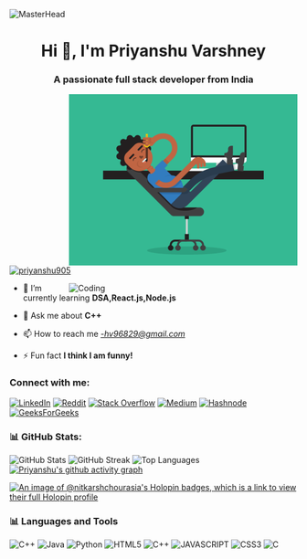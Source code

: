 ![MasterHead](https://firebasestorage.googleapis.com/v0/b/flexi-coding.appspot.com/o/dempgi7-520f8d5f-63d4-4453-8822-dbc149ae27f8.gif?alt=media&token=91c0c7b2-93c3-4029-b011-1a8703c5730d)

<h1 align="center">Hi 👋, I'm Priyanshu Varshney</h1>
<h3 align="center">A passionate full stack developer from India</h3>
<img align="right" alt="coding" width="400" src="https://github.com/harshhere905/harshhere905/blob/main/5eKX.gif">




<p align="left"> <a href="https://twitter.com/priyanshu905" target="blank"><img src="https://img.shields.io/twitter/follow/priyanshu905?logo=twitter&style=for-the-badge" alt="priyanshu905" /></a> </p>

<img align="right" alt="Coding" width="400" src="https://media.tenor.com/rePDfDWO3XoAAAAd/hacking.gif">

- 🌱 I’m currently learning **DSA,React.js,Node.js**

- 💬 Ask me about **C++**

- 📫 How to reach me *-hv96829@gmail.com*

- ⚡ Fun fact **I think I am funny!**

<h3 align="left">Connect with me:</h3>
<p align="left">

[![LinkedIn](https://img.shields.io/badge/LinkedIn-%230077B5.svg?logo=linkedin&logoColor=white)](https://www.linkedin.com/in/priyanshu-varshney-bba715270/)
[![Reddit](https://img.shields.io/badge/Reddit-%23FF4500.svg?logo=Reddit&logoColor=white)](https://www.reddit.com/user/itspriyanshu905)
[![Stack Overflow](https://img.shields.io/badge/-Stackoverflow-FE7A16?logo=stack-overflow&logoColor=white)](https://stackoverflow.com/users/16444659/priyanshu-varshney)
[![Medium](https://img.shields.io/badge/Medium-12100E?logo=medium&logoColor=white)](https://medium.com/@hv96829)
[![Hashnode](https://img.shields.io/badge/Hashnode-2962FF?&logo=hashnode&logoColor=white)](https://hashnode.com/@harshhere905)
[![GeeksForGeeks](https://img.shields.io/badge/GeeksforGeeks-298D46?&logo=geeksforgeeks&logoColor=white)](https://auth.geeksforgeeks.org/user/harshhere905/?utm_source=geeksforgeeks&utm_medium=my_profile&utm_campaign=auth_user)

<!-- Add your GitHub stats and top languages -->
<h3 align="left">📊 GitHub Stats:</h3>

![GitHub Stats](https://github-readme-stats.vercel.app/api?username=harshhere905&theme=highcontrast&hide_border=false&include_all_commits=true&count_private=false)
![GitHub Streak](https://github-readme-streak-stats.herokuapp.com/?user=harshhere905&theme=highcontrast&hide_border=false)
![Top Languages](https://github-readme-stats.vercel.app/api/top-langs/?username=harshhere905&theme=highcontrast&hide_border=false&include_all_commits=true&count_private=false&layout=compact)
[![Priyanshu's github activity graph](https://github-readme-activity-graph.vercel.app/graph?username=harshhere905&theme=chartreuse-dark)](https://github.com/harshhere905/github-readme-activity-graph)
<!-- Holopin Stickers -->
[![An image of @nitkarshchourasia's Holopin badges, which is a link to view their full Holopin profile](https://holopin.me/harshhere905)](https://holopin.io/@harshhere905)


<h3 align="left">📊 Languages and Tools</h3>

![C++](https://img.shields.io/badge/c++-%2300599C.svg?style=for-the-badge&logo=c%2B%2B&logoColor=white)
![Java](https://img.shields.io/badge/java-%23ED8B00.svg?style=for-the-badge&logo=java&logoColor=white)
![Python](https://img.shields.io/badge/python-3670A0?style=for-the-badge&logo=python&logoColor=ffdd54)
![HTML5](https://img.shields.io/badge/HTML5-E34F26?style=for-the-badge&logo=html5&logoColor=white)
![C++](https://img.shields.io/badge/C%2B%2B-00599C?style=for-the-badge&logo=c%2B%2B&logoColor=white)
![JAVASCRIPT](https://img.shields.io/badge/JavaScript-F7DF1E?style=for-the-badge&logo=javascript&logoColor=black)
![CSS3](https://img.shields.io/badge/CSS3-1572B6?style=for-the-badge&logo=css3&logoColor=white)
![C](https://img.shields.io/badge/C-00599C?style=for-the-badge&logo=c&logoColor=white)
